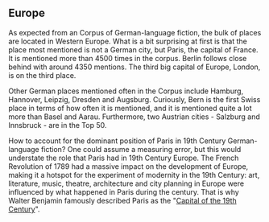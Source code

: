 ## Europe
As expected from an Corpus of German-language fiction, the bulk of places are located in Western Europe. What is a bit surprising at first is that the place most mentioned is not a German city, but Paris, the capital of France. It is mentioned more than 4500 times in the corpus. Berlin follows close behind with around 4350 mentions. The third big capital of Europe, London, is on the third place.

Other German places mentioned often in the Corpus include Hamburg, Hannover, Leipzig, Dresden and Augsburg. Curiously, Bern is the first Swiss place in terms of how often it is mentioned, and it is mentioned quite a lot more than Basel and Aarau. Furthermore, two Austrian cities - Salzburg and Innsbruck - are in the Top 50.

How to account for the dominant position of Paris in 19th Century German-language fiction? One could assume a measuring error, but this would understate the role that Paris had in 19th Century Europe. The French Revolution of 1789 had a massive impact on the development of Europe, making it a hotspot for the experiment of modernity in the 19th Century: art, literature, music, theatre, architecture and city planning in Europe were influenced by what happened in Paris during the century. That is why Walter Benjamin famously described Paris as the "<a href="https://www.textlog.de/benjamin-paris-hauptstadt.html">Capital of the 19th Century</a>".
